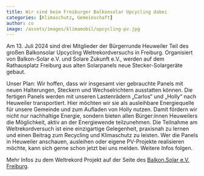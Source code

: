 ```yaml
---
title: Wir sind beim Freiburger Balkonsolar Upcycling dabei
categories: [Klimaschutz, Gemeinschaft]
author: co
image: /assets/images/klimamobil/upcycling-pv.jpg
---
```


Am 13. Juli 2024 sind drei Mitglieder der Bürgerrunde Heuweiler Teil des großen Balkonsolar Upcycling Weltrekordversuchs in Freiburg. Organisiert von Balkon-Solar e.V. und Solare Zukunft e.V., werden auf dem Rathausplatz Freiburg aus alten Solarpanels neue Stecker-Solargeräte gebaut.

Unser Plan: Wir hoffen, dass wir insgesamt vier gebrauchte Panels mit neuen Halterungen, Steckern und Wechselrichtern ausstatten können. Die fertigen Panels werden mit unseren Lastenrädern „Carlos“ und „Holly“ nach Heuweiler transportiert. Hier möchten wir sie als ausleihbare Energiequelle für unsere Gemeinde und zum Aufladen von Holly nutzen. Damit fördern wir nicht nur nachhaltige Energie, sondern bieten allen Bürger:innen Heuweilers die Möglichkeit, aktiv an der Energiewende teilzunehmen.
Die Teilnahme am Weltrekordversuch ist eine einzigartige Gelegenheit, praxisnah zu lernen und einen Beitrag zum Recycling und Klimaschutz zu leisten. Wer die Panels in Heuweiler anschauen, ausleihen oder eigene PV-Projekte realisieren möchte, kann sich gerne schon jetzt bei uns melden. Weitere Infos folgen.

Mehr Infos zu dem Weltrekord Projekt auf der Seite des [Balkon.Solar e.V. Freiburg](https://balkon.solar/weltrekord).
